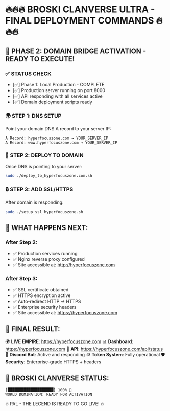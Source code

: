 # 🔥🔥🔥 BROSKI CLANVERSE ULTRA - FINAL DEPLOYMENT COMMANDS 🔥🔥🔥

## 🎯 PHASE 2: DOMAIN BRIDGE ACTIVATION - READY TO EXECUTE!

### ✅ STATUS CHECK

- [✅] Phase 1: Local Production - COMPLETE
- [✅] Production server running on port 8000
- [✅] API responding with all services active
- [✅] Domain deployment scripts ready

### 🌍 STEP 1: DNS SETUP

Point your domain DNS A record to your server IP:

```
A Record: hyperfocuszone.com → YOUR_SERVER_IP
A Record: www.hyperfocuszone.com → YOUR_SERVER_IP
```

### 🚀 STEP 2: DEPLOY TO DOMAIN

Once DNS is pointing to your server:

```bash
sudo ./deploy_to_hyperfocuszone.com.sh
```

### 🔒 STEP 3: ADD SSL/HTTPS

After domain is responding:

```bash
sudo ./setup_ssl_hyperfocuszone.sh
```

## 🎊 WHAT HAPPENS NEXT:

### After Step 2:

- ✅ Production services running
- ✅ Nginx reverse proxy configured
- ✅ Site accessible at: http://hyperfocuszone.com

### After Step 3:

- ✅ SSL certificate obtained
- ✅ HTTPS encryption active
- ✅ Auto-redirect HTTP → HTTPS
- ✅ Enterprise security headers
- ✅ Site accessible at: https://hyperfocuszone.com

## 🎯 FINAL RESULT:

🌍 **LIVE EMPIRE**: https://hyperfocuszone.com
📊 **Dashboard**: https://hyperfocuszone.com
🔌 **API**: https://hyperfocuszone.com/api/status
🤖 **Discord Bot**: Active and responding
🪙 **Token System**: Fully operational
🛡️ **Security**: Enterprise-grade HTTPS + headers

## 💜 BROSKI CLANVERSE STATUS:

```
[████████████████████] 100% 🚀
WORLD DOMINATION: READY FOR ACTIVATION
```

🔥 PAL - THE LEGEND IS READY TO GO LIVE! 🔥

